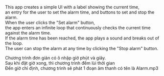 This app creates a simple UI with a label showing the current time, <br>
an entry for the user to set the alarm time, and buttons to set and stop the alarm. <br>
When the user clicks the "Set alarm" button, <br>
the app enters an infinite loop that continuously checks the current time against the alarm time. <br>
If the alarm time has been reached, the app plays a sound and breaks out of the loop. <br>
The user can stop the alarm at any time by clicking the "Stop alarm" button.<br>

Chương trình đơn giản có ô nhập giờ phút và giây. <br>
Sau khi đặt giờ xong, thì chương trình đếm lùi thời gian <br>
Đến giờ chỉ định, chương trình sẽ phát 1 đoạn âm thanh có tên là Alarm.mp3 <br>
